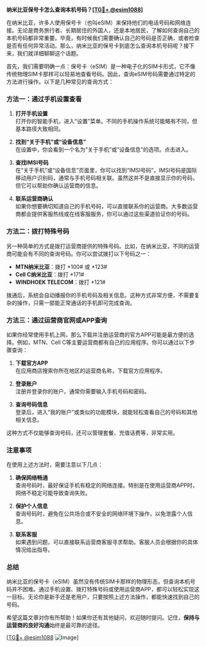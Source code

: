 **纳米比亚保号卡怎么查询本机号码？[[TG💪+ @esim1088](https://t.me/s/esim1088)]**

在纳米比亚，许多人使用保号卡（也叫eSIM）来保持他们的电话号码和网络连接。无论是商务旅行者、长期居住的外国人，还是本地居民，了解如何查询自己的本机号码都非常重要。毕竟，有时候我们需要确认自己的号码是否正确，或者检查是否有任何异常活动。那么，纳米比亚的保号卡到底怎么查询本机号码呢？接下来，我们就详细聊聊这个话题。

首先，我们需要明确一点：保号卡（eSIM）是一种电子化的SIM卡形式，它不像传统物理SIM卡那样可以轻易地查看号码。因此，查询eSIM号码需要通过特定的方法进行操作。以下是几种常见的查询方式：

### 方法一：通过手机设置查看

1. **打开手机设置**  
   打开你的智能手机，进入“设置”菜单。不同的手机操作系统可能略有不同，但基本路径大致相同。

2. **找到“关于手机”或“设备信息”**  
   在设置中，你会看到一个名为“关于手机”或“设备信息”的选项。点击进入。

3. **查找IMSI号码**  
   在“关于手机”或“设备信息”页面里，你可以找到“IMSI号码”。IMSI号码是国际移动用户识别码，通常与手机号码相关联。虽然这并不是直接显示你的号码，但它可以帮助你确认运营商的信息。

4. **联系运营商确认**  
   如果你想要确切知道自己的手机号码，可以直接联系你的运营商。大多数运营商都会提供客服热线或在线客服服务，你可以通过这些渠道验证你的号码。

### 方法二：拨打特殊号码

另一种简单的方式是拨打运营商提供的特殊号码。比如，在纳米比亚，不同的运营商可能会有不同的查询号码。你可以尝试拨打以下号码之一：

- **MTN纳米比亚**：拨打 *100# 或 *123#  
- **Cell C纳米比亚**：拨打 *171#  
- **WINDHOEK TELECOM**：拨打 *121#

拨通后，系统会自动播报你的手机号码及相关信息。这种方式非常方便，不需要复杂的操作，只需一部能正常通话的手机即可完成查询。

### 方法三：通过运营商官网或APP查询

如果你经常使用手机上网，那么下载并注册运营商的官方APP可能是最方便的选择。例如，MTN、Cell C等主要运营商都有自己的应用程序。你可以通过以下步骤查询：

1. **下载官方APP**  
   在应用商店搜索你所在地区的运营商名称，下载官方应用程序。

2. **登录账户**  
   注册并登录你的账户。通常你需要输入手机号码和密码。

3. **查询号码信息**  
   登录后，进入“我的账户”或类似的功能模块，就能轻松查看自己的号码和其他相关信息。

这种方式不仅能够查询号码，还可以管理套餐、充值话费等，非常实用。

### 注意事项

在使用上述方法时，需要注意以下几点：

1. **确保网络畅通**  
   查询号码时，最好保证手机有稳定的网络连接。特别是在使用运营商APP时，网络不稳定可能导致查询失败。

2. **保护个人信息**  
   查询号码时，避免在公共场合或不安全的网络环境下操作，以免泄露个人信息。

3. **联系客服**  
   如果遇到问题，可以直接联系运营商客服寻求帮助。客服人员会根据你的具体情况给出指导。

### 总结

纳米比亚的保号卡（eSIM）虽然没有传统SIM卡那样的物理形态，但查询本机号码并不困难。通过手机设置、拨打特殊号码或使用运营商APP，都可以轻松实现这一目标。无论你是新手还是老用户，只要按照上述方法操作，都能快速找到自己的号码。

希望这篇文章对你有所帮助！如果你还有其他疑问，欢迎随时提问。记住，**保持与运营商的良好沟通**始终是最可靠的途径。

[[TG💪+ @esim1088](https://t.me/s/esim1088) ![Image](https://i.postimg.cc/4NQfJmqS/Snipaste-2025-05-13-00-14-12.png)]